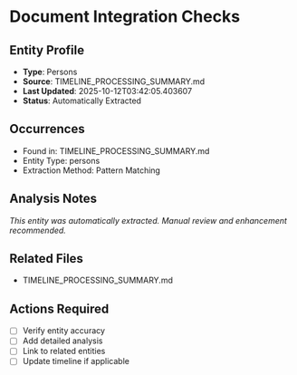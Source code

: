 # Document Integration Checks

## Entity Profile
- **Type**: Persons
- **Source**: TIMELINE_PROCESSING_SUMMARY.md
- **Last Updated**: 2025-10-12T03:42:05.403607
- **Status**: Automatically Extracted

## Occurrences
- Found in: TIMELINE_PROCESSING_SUMMARY.md
- Entity Type: persons
- Extraction Method: Pattern Matching

## Analysis Notes
*This entity was automatically extracted. Manual review and enhancement recommended.*

## Related Files
- TIMELINE_PROCESSING_SUMMARY.md

## Actions Required
- [ ] Verify entity accuracy
- [ ] Add detailed analysis
- [ ] Link to related entities
- [ ] Update timeline if applicable
